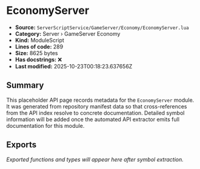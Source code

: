 # EconomyServer

- **Source:** `ServerScriptService/GameServer/Economy/EconomyServer.lua`
- **Category:** Server › GameServer Economy
- **Kind:** ModuleScript
- **Lines of code:** 289
- **Size:** 8625 bytes
- **Has docstrings:** ❌
- **Last modified:** 2025-10-23T00:18:23.637656Z

## Summary

This placeholder API page records metadata for the `EconomyServer` module. It was generated
from repository manifest data so that cross-references from the API index resolve to
concrete documentation. Detailed symbol information will be added once the automated
API extractor emits full documentation for this module.

## Exports

_Exported functions and types will appear here after symbol extraction._
